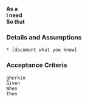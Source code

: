 

**As a**  
**I need**  
**So that**  
      
### Details and Assumptions
    * [document what you know]      
### Acceptance Criteria     
    gherkin 
    Given 
    When 
    Then
